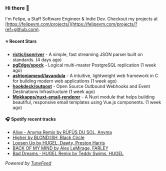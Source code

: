 ### Hi there 👋

I'm Felipe, a Staff Software Engineer & Indie Dev. Checkout my projects at [https://felipevm.com/projects/](https://felipevm.com/projects/?ref=github.com).

#### ⭐ Recent Stars
- **[rictic/jsonriver](https://github.com/rictic/jsonriver)** - A simple, fast streaming JSON parser built on standards. (4 days ago)
- **[pgEdge/spock](https://github.com/pgEdge/spock)** - Logical multi-master PostgreSQL replication (1 week ago)
- **[ashtonjamesd/lavandula](https://github.com/ashtonjamesd/lavandula)** - A intuitive, lightweight web framework in C for building modern web applications (1 week ago)
- **[hookdeck/outpost](https://github.com/hookdeck/outpost)** - Open Source Outbound Webhooks and Event Destinations Infrastructure (1 week ago)
- **[Mokkapps/nuxt-email-renderer](https://github.com/Mokkapps/nuxt-email-renderer)** - A Nuxt module that helps building beautiful, responsive email templates using Vue.js components. (1 week ago)

#### 🎧 Spotify recent tracks
- [Alive - Anyma Remix by RÜFÜS DU SOL, Anyma](https://open.spotify.com/track/51a3PbfoqGIQsqZXKd2YWf)
- [Higher by BLOND:ISH, Black Circle](https://open.spotify.com/track/2y7UV3mw1igF35pj4b3xn7)
- [Loosen Up by HUGEL, Dawty, Preston Harris](https://open.spotify.com/track/2jWZ9NZotZb2hN5obKx2FA)
- [BACK OF MY MIND by Alex LeMirage, FARLEY](https://open.spotify.com/track/2KICDTj8KkODjuit7v4AK6)
- [Bad Dreams - HUGEL Remix by Teddy Swims, HUGEL](https://open.spotify.com/track/2s2NJlQfNF77nQcQvb4sBk)

_Powered by [TuneFeed](https://tunefeed.app?ref=github.com)_

